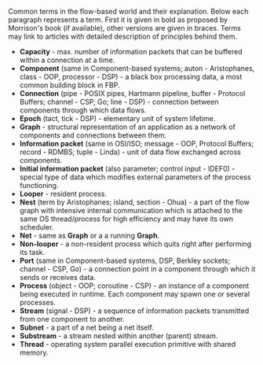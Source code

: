 Common terms in the flow-based world and their explanation. Below each paragraph represents a term. First it is given in bold as proposed by Morrison's book (if available), other versions are given in braces. Terms may link to articles with detailed description of principles behind them.

* **Capacity** - max. number of information packets that can be buffered within a connection at a time.
* **Component** (same in Component-based systems; auton - Aristophanes, class - OOP, processor - DSP) - a black box processing data, a most common building block in FBP.
* **Connection** (pipe - POSIX pipes, Hartmann pipeline, buffer - Protocol Buffers; channel - CSP, Go; line - DSP) - connection between components through which data flows.
* **Epoch** (tact, tick - DSP) - elementary unit of system lifetime.
* **Graph** - structural representation of an application as a network of components and connections between them.
* **Information packet** (same in OSI/ISO; message - OOP, Protocol Buffers; record - RDMBS; tuple - Linda) - unit of data flow exchanged across components.
* **Initial information packet** (also parameter; control input - IDEF0) - special type of data which modifies external parameters of the process functioning.
* **Looper** - resident process.
* **Nest** (term by Aristophanes; island, section - Ohua) - a part of the flow graph with intensive internal communication which is attached to the same OS thread/process for high efficiency and may have its own scheduler.
* **Net** - same as **Graph** or a a running **Graph**.
* **Non-looper** - a non-resident process which quits right after performing its task.
* **Port** (same in Component-based systems, DSP, Berkley sockets; channel - CSP, Go) - a connection point in a component through which it sends or receives data.
* **Process** (object - OOP; coroutine - CSP) - an instance of a component being executed in runtime. Each component may spawn one or several processes.
* **Stream** (signal - DSP) - a sequence of information packets transmitted from one component to another.
* **Subnet** - a part of a net being a net itself.
* **Substream** - a stream nested within another (parent) stream.
* **Thread** - operating system parallel execution primitive with shared memory.